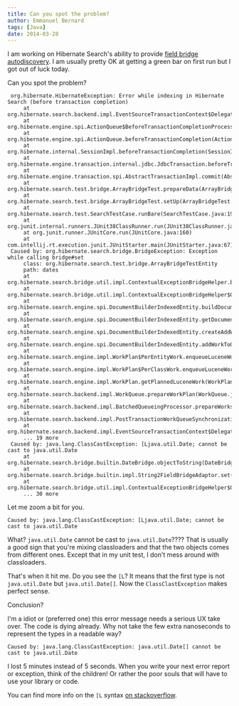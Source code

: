 ```yaml
---
title: Can you spot the problem?
author: Emmanuel Bernard
tags: [Java]
date: 2014-03-28
---
```

I am working on Hibernate Search's ability to provide
[field bridge autodiscovery](https://hibernate.atlassian.net/browse/HSEARCH-1552).
I am usually pretty OK at getting a green bar on first run but I got out of luck today.

Can you spot the problem?

     org.hibernate.HibernateException: Error while indexing in Hibernate Search (before transaction completion)
         at org.hibernate.search.backend.impl.EventSourceTransactionContext$DelegateToSynchronizationOnBeforeTx.doBeforeTransactionCompletion(EventSourceTransactionContext.java:194)
         at org.hibernate.engine.spi.ActionQueue$BeforeTransactionCompletionProcessQueue.beforeTransactionCompletion(ActionQueue.java:707)
         at org.hibernate.engine.spi.ActionQueue.beforeTransactionCompletion(ActionQueue.java:387)
         at org.hibernate.internal.SessionImpl.beforeTransactionCompletion(SessionImpl.java:516)
         at org.hibernate.engine.transaction.internal.jdbc.JdbcTransaction.beforeTransactionCommit(JdbcTransaction.java:105)
         at org.hibernate.engine.transaction.spi.AbstractTransactionImpl.commit(AbstractTransactionImpl.java:177)
         at org.hibernate.search.test.bridge.ArrayBridgeTest.prepareData(ArrayBridgeTest.java:95)
         at org.hibernate.search.test.bridge.ArrayBridgeTest.setUp(ArrayBridgeTest.java:58)
         at org.hibernate.search.test.SearchTestCase.runBare(SearchTestCase.java:191)
         at org.junit.internal.runners.JUnit38ClassRunner.run(JUnit38ClassRunner.java:84)
         at org.junit.runner.JUnitCore.run(JUnitCore.java:160)
         at com.intellij.rt.execution.junit.JUnitStarter.main(JUnitStarter.java:67)
     Caused by: org.hibernate.search.bridge.BridgeException: Exception while calling bridge#set
         class: org.hibernate.search.test.bridge.ArrayBridgeTestEntity
         path: dates
         at org.hibernate.search.bridge.util.impl.ContextualExceptionBridgeHelper.buildBridgeException(ContextualExceptionBridgeHelper.java:101)
         at org.hibernate.search.bridge.util.impl.ContextualExceptionBridgeHelper$OneWayConversionContextImpl.set(ContextualExceptionBridgeHelper.java:130)
         at org.hibernate.search.engine.spi.DocumentBuilderIndexedEntity.buildDocumentFields(DocumentBuilderIndexedEntity.java:449)
         at org.hibernate.search.engine.spi.DocumentBuilderIndexedEntity.getDocument(DocumentBuilderIndexedEntity.java:376)
         at org.hibernate.search.engine.spi.DocumentBuilderIndexedEntity.createAddWork(DocumentBuilderIndexedEntity.java:292)
         at org.hibernate.search.engine.spi.DocumentBuilderIndexedEntity.addWorkToQueue(DocumentBuilderIndexedEntity.java:235)
         at org.hibernate.search.engine.impl.WorkPlan$PerEntityWork.enqueueLuceneWork(WorkPlan.java:506)
         at org.hibernate.search.engine.impl.WorkPlan$PerClassWork.enqueueLuceneWork(WorkPlan.java:279)
         at org.hibernate.search.engine.impl.WorkPlan.getPlannedLuceneWork(WorkPlan.java:165)
         at org.hibernate.search.backend.impl.WorkQueue.prepareWorkPlan(WorkQueue.java:131)
         at org.hibernate.search.backend.impl.BatchedQueueingProcessor.prepareWorks(BatchedQueueingProcessor.java:73)
         at org.hibernate.search.backend.impl.PostTransactionWorkQueueSynchronization.beforeCompletion(PostTransactionWorkQueueSynchronization.java:87)
         at org.hibernate.search.backend.impl.EventSourceTransactionContext$DelegateToSynchronizationOnBeforeTx.doBeforeTransactionCompletion(EventSourceTransactionContext.java:191)
         ... 19 more
     Caused by: java.lang.ClassCastException: [Ljava.util.Date; cannot be cast to java.util.Date
         at org.hibernate.search.bridge.builtin.DateBridge.objectToString(DateBridge.java:90)
         at org.hibernate.search.bridge.builtin.impl.String2FieldBridgeAdaptor.set(String2FieldBridgeAdaptor.java:46)
         at org.hibernate.search.bridge.util.impl.ContextualExceptionBridgeHelper$OneWayConversionContextImpl.set(ContextualExceptionBridgeHelper.java:127)
         ... 30 more

Let me zoom a bit for you.

    Caused by: java.lang.ClassCastException: [Ljava.util.Date; cannot be cast to java.util.Date

What? `java.util.Date` cannot be cast to `java.util.Date`????
That is usually a good sign that you're mixing classloaders and that the two objects comes from different ones.
Except that in my unit test, I don't mess around with classloaders.

That's when it hit me.
Do you see the `[L`?
It means that the first type is not `java.util.Date` but `java.util.Date[]`.
Now the `ClassClastException` makes perfect sense.

Conclusion?

I'm a idiot or (preferred one) this error message needs a serious UX take over.
The code is dying already.
Why not take the few extra nanoseconds to represent the types in a readable way?

    Caused by: java.lang.ClassCastException: java.util.Date[] cannot be cast to java.util.Date

I lost 5 minutes instead of 5 seconds.
When you write your next error report or exception, think of the children!
Or rather the poor souls that will have to use your library or code.

You can find more info on the `[L` syntax [on stackoverflow](http://stackoverflow.com/questions/5085889/l-array-notation-where-does-it-come-from).
